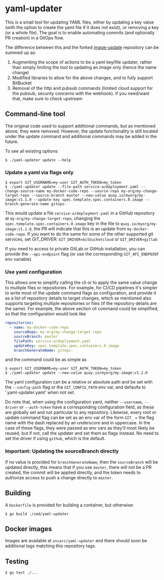 # yaml-updater

This is a small tool for updating YAML files, either by updating a key value (with the option to create the yaml file if it does not exist), or removing a key (or a whole file).
The goal is to enable automating commits (and optionally PR creation) in a GitOps flow.

The difference between this and the forked [image-update](https://github.com/gitops-tools/image-updater) repository can be summed up as:

1. Augmenting the scope of actions to be a yaml key/file updater, rather than simply limiting the tool to updating an image only (hence the name change)
2. Modified libraries to allow for the above changes, and to fully support BitBucket
3. Removal of the http and pubsub commands (limited cloud support for the pubsub, security concerns with the webhook). If you need/want that, make sure to check upstream

## Command-line tool

The original code used to support additional commands, but as mentioned above, they were removed. However, the update functionality is still located under the update command and additional commands may be added in the future.

To see all existing options:

```shell
$ ./yaml-updater update --help
```

### Update a yaml via flags only

```shell
$ export GIT_USERNAME=my-user GIT_AUTH_TOKEN=my_token
$ ./yaml-updater update --file-path service-a/deployment.yaml --change-source-name my-docker-code-repo --source-repo my-org/my-change-target-repo --source-branch master --new-value quay.io/myorg/my-image:v1.1.0 --update-key spec.template.spec.containers.0.image --branch-generate-name gitops- 
```

This would update a file `service-a/deployment.yaml` in a GitHub repository at `my-org/my-change-target-repo`, changing the `spec.template.spec.containers.0.image` key in the file to `quay.io/myorg/my-image:v1.1.0`, the PR will indicate that this is an update from `my-docker-code-repo`.
If you want to do the same for some of the other supported git services, set GIT_DRIVER: `GIT_DRIVER=bitbucketcloud` or `GIT_DRIVER=gitlab`

If you need to access to private GitLab or GitHub installation, you can provide the `--api-endpoint` flag (or use the corresponding `GIT_API_ENDPOINT` env variable)

### Use yaml configuration

This allows one to simplify calling the cli or to apply the same value change to multiple files or repositories. For example, for CI/CD pipelines it's simpler to write most of the update command flags as configuration, and provide it as a list of repository details to target changes, which as mentioned also supports targeting multiple repositories or files (if the repository details are the same).
For example, the above section cli command could be simplified, so that the configuration would look like

```yaml
repositories:
  - name: my-docker-code-repo
    sourceRepo: my-org/my-change-target-repo
    sourceBranch: master
    filePath: service-a/deployment.yaml
    updateKey: spec.template.spec.containers.0.image
    branchGenerateName: gitops-
```
and the command could be as simple as

```shell
$ export GIT_USERNAME=my-user GIT_AUTH_TOKEN=my_token
$ ./yaml-updater update --new-value quay.io/myorg/my-image:v1.1.0
```

The yaml configuration can be a relative or absolute path and be set with the `--config-path` flag or the `GIT_CONFIG_PATH` env var, and defaults to '.yaml-updater.yaml' when not set.

Do note that, when using the configuration yaml, neither `--username`, `--driver` or `--auth-token` have a corresponding configuration field, as these are globally set and not particular to any repository.
Likewise, every root or update command flag can be set as an env var of the form `GIT_` + the flag name with the dash replaced by an underscore and in uppercase. In the case of these flags, they were passed as env vars as they'll most likely be reused, but if not, call the updater and set them as flags instead.
No need to set the driver if using `github`, which is the default.


### Important: Updating the sourceBranch directly

If no value is provided for `branchGenerateName`, then the `sourceBranch` will be updated directly, this means that if you use `master`, there will not be a PR created, the commit will be applied directly, and the token needs to authorize access to push a change directly to `master`.

## Building

A `Dockerfile` is provided for building a container, but otherwise:

```shell
$ go build ./cmd/yaml-updater
```

## Docker images

Images are available at `oscarc/yaml-updater` and there should soon be additional tags matching this repository tags.

## Testing

```shell
$ go test ./...
```
